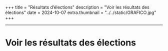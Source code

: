 +++
title = "Résultats d’élections"
description = "Voir les résultats des élections"
date = 2024-10-07
extra.thumbnail = "../../static/GRAFICO.jpg"
+++
-- --

# Voir les résultats des élections